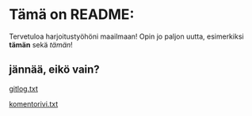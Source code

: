 # Tämä on README:

Tervetuloa harjoitustyöhöni maailmaan! Opin jo paljon uutta, esimerkiksi **tämän** sekä *tämän*!
## jännää, eikö vain?


[gitlog.txt](https://github.com/johannaval/ot-harjoitustyo/blob/master/laskarit/viikko1/gitlog.txt)

[komentorivi.txt](https://github.com/johannaval/ot-harjoitustyo/blob/master/laskarit/viikko1/komentorivi.txt)

